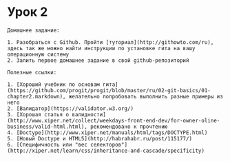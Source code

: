 # Урок 2

	Домашнее задание:

	1. Разобраться с Github. Пройти [туториал](http://githowto.com/ru), здесь так же можно найти инструкции по установке гита на вашу операционную систему
	2. Залить первое домашнее задание в свой github-репозиторий

	Полезные ссылки:
	
	1. [Хороший учебник по основам гита](https://github.com/progit/progit/blob/master/ru/02-git-basics/01-chapter2.markdown), желательно попробовать выполнить разные примеры из него
	2. [Валидатор](https://validator.w3.org/)
	3. [Хорошая статья о валидности](http://www.xiper.net/collect/weekdays-front-end-dev/for-owner-oline-business/valid-html.html), рекомендовано к прочтению
	4. [Doctype](http://www.xiper.net/manuals/html/tags/DOCTYPE.html)
	5. [Новый Doctype и HTML5](http://habrahabr.ru/post/115177/)
	6. [Специфичность или "вес селекторов"](http://xiper.net/learn/css/inheritance-and-cascade/specificity)
